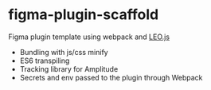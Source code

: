 # figma-plugin-scaffold
Figma plugin template using webpack and [LEO.js](https://github.com/basiclines/leo)

* Bundling with js/css minify
* ES6 transpiling
* Tracking library for Amplitude
* Secrets and env passed to the plugin through Webpack
